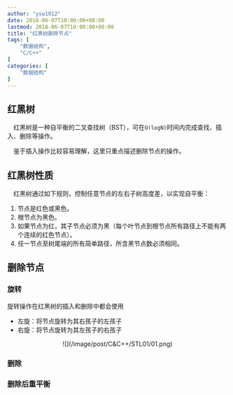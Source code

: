 ```yaml
---
author: "ysw1912"
date: 2018-06-07T10:00:00+08:00
lastmod: 2018-06-07T10:00:00+08:00
title: "红黑树删除节点"
tags: [
    "数据结构",
    "C/C++"
]
categories: [
    "数据结构"
]
---
```


## 红黑树

&ensp;&ensp;红黑树是一种自平衡的二叉查找树（BST），可在`O(logN)`时间内完成查找、插入、删除等操作。

&ensp;&ensp;鉴于插入操作比较容易理解，这里只重点描述删除节点的操作。

## 红黑树性质

&ensp;&ensp;红黑树通过如下规则，控制任意节点的左右子树高度差，以实现自平衡：

1. 节点是红色或黑色。
2. 根节点为黑色。
3. 如果节点为红，其子节点必须为黑（每个叶节点到根节点所有路径上不能有两个连续的红色节点）。
4. 任一节点至树尾端的所有简单路径，所含黑节点数必须相同。

## 删除节点

### 旋转

旋转操作在红黑树的插入和删除中都会使用


- 左旋：将节点旋转为其右孩子的左孩子
- 右旋：将节点旋转为其左孩子的右孩子
<div align=center>![](/image/post/C&C++/STL01/01.png)</div>

### 删除

### 删除后重平衡

